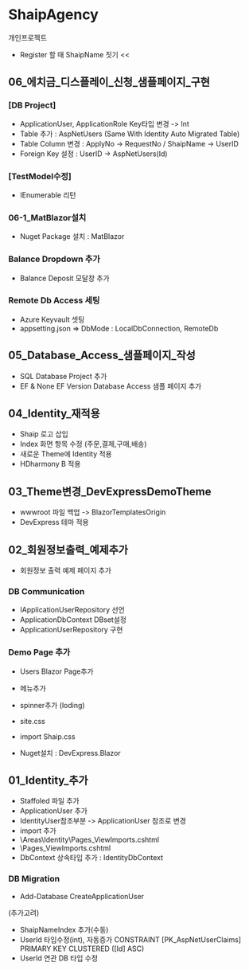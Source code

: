 # ShaipAgency
개인프로젝트

- Register 할 때 ShaipName 짓기 <<


## 06_에치금_디스플레이_신청_샘플페이지_구현
### [DB Project]
- ApplicationUser, ApplicationRole Key타입 변경 -> Int
- Table 추가 : AspNetUsers (Same With Identity Auto Migrated Table)
- Table Column 변경 : ApplyNo -> RequestNo / ShaipName -> UserID
- Foreign Key 설정 : UserID -> AspNetUsers(Id)

### [TestModel수정]
- IEnumerable 리턴

### 06-1_MatBlazor설치
- Nuget Package 설치 : MatBlazor

### Balance Dropdown 추가
- Balance Deposit 모달창 추가

### Remote Db Access 세팅 
- Azure Keyvault 셋팅
- appsetting.json => DbMode : LocalDbConnection, RemoteDb

## 05_Database_Access_샘플페이지_작성
- SQL Database Project 추가
- EF & None EF Version Database Access 샘플 페이지 추가

## 04_Identity_재적용
- Shaip 로고 삽입
- Index 화면 항목 수정 (주문,결제,구매,배송)
- 새로운 Theme에 Identity 적용
- HDharmony B 적용


## 03_Theme변경_DevExpressDemoTheme
- wwwroot 파일 백업 -> BlazorTemplatesOrigin
- DevExpress 테마 적용 


## 02_회원정보출력_예제추가
- 회원정보 출력 예제 페이지 추가

### DB Communication 
- IApplicationUserRepository 선언
- ApplicationDbContext DBset설정
- ApplicationUserRepository 구현

### Demo Page 추가
- Users Blazor Page추가
- 메뉴추가

- spinner추가 (loding)
- site.css
- import Shaip.css
- Nuget설치 : DevExpress.Blazor


## 01_Identity_추가
- Staffoled 파일 추가
- ApplicationUser 추가 
- IdentityUser참조부분 -> ApplicationUser 참조로 변경
- import 추가
- \Areas\Identity\Pages\_ViewImports.cshtml
- \Pages\_ViewImports.cshtml
- DbContext 상속타입 추가 : IdentityDbContext<ApplicationUser>
### DB Migration
- Add-Database CreateApplicationUser

(추가고려)
- ShaipNameIndex 추가(수동)
- UserId 타입수정(int), 자동증가 CONSTRAINT [PK_AspNetUserClaims] PRIMARY KEY CLUSTERED ([Id] ASC)
- UserId 연관 DB 타입 수정
